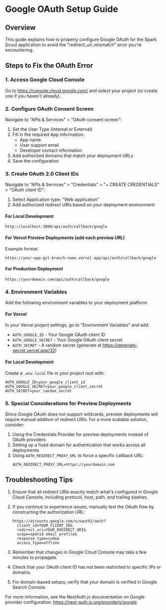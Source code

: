 # Google OAuth Setup Guide

## Overview
This guide explains how to properly configure Google OAuth for the Spark Scout application to avoid the "redirect_uri_mismatch" error you're encountering.

## Steps to Fix the OAuth Error

### 1. Access Google Cloud Console
Go to https://console.cloud.google.com/ and select your project (or create one if you haven't already).

### 2. Configure OAuth Consent Screen
Navigate to "APIs & Services" > "OAuth consent screen":
1. Set the User Type (Internal or External)
2. Fill in the required App information:
   - App name
   - User support email
   - Developer contact information
3. Add authorized domains that match your deployment URLs
4. Save the configuration

### 3. Create OAuth 2.0 Client IDs
Navigate to "APIs & Services" > "Credentials" > "+ CREATE CREDENTIALS" > "OAuth client ID":
1. Select Application type: "Web application"
2. Add authorized redirect URIs based on your deployment environment:

#### For Local Development
```
http://localhost:3000/api/auth/callback/google
```

#### For Vercel Preview Deployments (add each preview URL)
Example format:
```
https://your-app-git-branch-name.vercel.app/api/auth/callback/google
```

#### For Production Deployment
```
https://yourdomain.com/api/auth/callback/google
```

### 4. Environment Variables
Add the following environment variables to your deployment platform:

#### For Vercel
In your Vercel project settings, go to "Environment Variables" and add:
- `AUTH_GOOGLE_ID` - Your Google OAuth client ID
- `AUTH_GOOGLE_SECRET` - Your Google OAuth client secret
- `AUTH_SECRET` - A random secret (generate at https://generate-secret.vercel.app/32)

#### For Local Development
Create a `.env.local` file in your project root with:
```env
AUTH_GOOGLE_ID=your_google_client_id
AUTH_GOOGLE_SECRET=your_google_client_secret
AUTH_SECRET=your_random_secret
```

### 5. Special Considerations for Preview Deployments
Since Google OAuth does not support wildcards, preview deployments will require manual addition of redirect URIs. For a more scalable solution, consider:

1. Using the Credentials Provider for preview deployments instead of OAuth providers
2. Setting up a fixed domain for authentication that works across all deployments
3. Using `AUTH_REDIRECT_PROXY_URL` to force a specific callback URL:
   ```
   AUTH_REDIRECT_PROXY_URL=https://yourdomain.com
   ```

## Troubleshooting Tips

1. Ensure that all redirect URIs exactly match what's configured in Google Cloud Console, including protocol, host, path, and trailing slashes.

2. If you continue to experience issues, manually test the OAuth flow by constructing the authorization URL:
   ```
   https://accounts.google.com/o/oauth2/auth?
     client_id=YOUR_CLIENT_ID&
     redirect_uri=YOUR_REDIRECT_URI&
     scope=openid email profile&
     response_type=code&
     access_type=offline
   ```

3. Remember that changes in Google Cloud Console may take a few minutes to propagate.

4. Check that your OAuth client ID has not been restricted to specific IPs or domains.

5. For domain-based setups, verify that your domain is verified in Google Search Console.

For more information, see the NextAuth.js documentation on Google provider configuration:
https://next-auth.js.org/providers/google